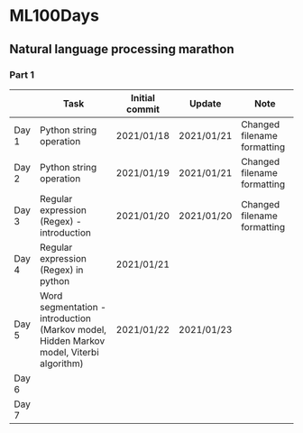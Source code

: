 # ML100Days
## Natural language processing marathon
### Part 1
|       | Task                                                                                       | Initial commit | Update     | Note                           |
|-------|--------------------------------------------------------------------------------------------|----------------|------------|--------------------------------|
| Day 1 | Python string operation                                                                    | 2021/01/18     | 2021/01/21 | Changed filename formatting    |
| Day 2 | Python string operation                                                                    | 2021/01/19     | 2021/01/21 | Changed filename formatting    |
| Day 3 | Regular expression (Regex) - introduction                                                  | 2021/01/20     | 2021/01/20 | Changed filename formatting    |
| Day 4 | Regular expression (Regex) in python                                                       | 2021/01/21     |            |                                |
| Day 5 | Word segmentation - introduction<br>(Markov model, Hidden Markov model, Viterbi algorithm) | 2021/01/22     | 2021/01/23 |  |
| Day 6 |                                                                                            |                |            |                                |
| Day 7 |                                                                                            |                |            |                                |